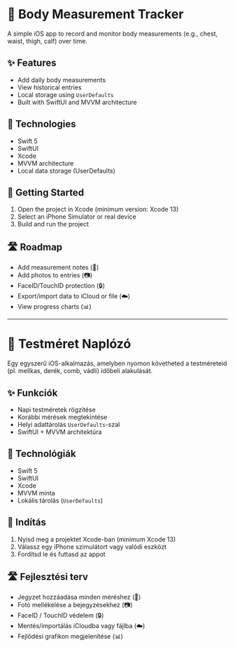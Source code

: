 # 📏 Body Measurement Tracker

A simple iOS app to record and monitor body measurements (e.g., chest, waist, thigh, calf) over time.

## ✨ Features

- Add daily body measurements
- View historical entries
- Local storage using `UserDefaults`
- Built with SwiftUI and MVVM architecture

## 🧱 Technologies

- Swift 5
- SwiftUI
- Xcode
- MVVM architecture
- Local data storage (UserDefaults)

## 🚀 Getting Started

1. Open the project in Xcode (minimum version: Xcode 13)
2. Select an iPhone Simulator or real device
3. Build and run the project

## 🛣️ Roadmap

- Add measurement notes (📝)
- Add photos to entries (📷)
- FaceID/TouchID protection (🔒)
- Export/import data to iCloud or file (☁️)
- View progress charts (📊)

---

# 📏 Testméret Naplózó

Egy egyszerű iOS-alkalmazás, amelyben nyomon követheted a testméreteid (pl. mellkas, derék, comb, vádli) időbeli alakulását.

## ✨ Funkciók

- Napi testméretek rögzítése
- Korábbi mérések megtekintése
- Helyi adattárolás `UserDefaults`-szal
- SwiftUI + MVVM architektúra

## 🧱 Technológiák

- Swift 5
- SwiftUI
- Xcode
- MVVM minta
- Lokális tárolás (`UserDefaults`)

## 🚀 Indítás

1. Nyisd meg a projektet Xcode-ban (minimum Xcode 13)
2. Válassz egy iPhone szimulátort vagy valódi eszközt
3. Fordítsd le és futtasd az appot

## 🛣️ Fejlesztési terv

- Jegyzet hozzáadása minden méréshez (📝)
- Fotó mellékelése a bejegyzésekhez (📷)
- FaceID / TouchID védelem (🔒)
- Mentés/importálás iCloudba vagy fájlba (☁️)
- Fejlődési grafikon megjelenítése (📊)
